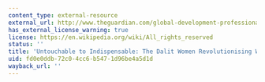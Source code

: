 ```yaml
---
content_type: external-resource
external_url: http://www.theguardian.com/global-development-professionals-network/2014/jul/01/india-waste-picking-women-waste-cities-urban
has_external_license_warning: true
license: https://en.wikipedia.org/wiki/All_rights_reserved
status: ''
title: 'Untouchable to Indispensable: The Dalit Women Revolutionising Waste in India'
uid: fd0e0ddb-72c0-4cc6-b547-1d96be4a5d1d
wayback_url: ''
---
```

